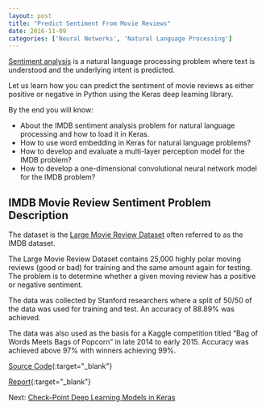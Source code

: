 ```yaml
---
layout: post
title: "Predict Sentiment From Movie Reviews"
date: 2016-11-09
categories: ['Neural Networks', 'Natural Language Processing']
---
```


[Sentiment analysis](https://en.wikipedia.org/wiki/Sentiment_analysis) is a natural language processing problem where text is understood and the underlying intent is predicted.

Let us learn how you can predict the sentiment of movie reviews as either positive or negative in Python using the Keras deep learning library.

By the end you will know:

- About the IMDB sentiment analysis problem for natural language processing and how to load it in Keras.
- How to use word embedding in Keras for natural language problems?
- How to develop and evaluate a multi-layer perception model for the IMDB problem?
- How to develop a one-dimensional convolutional neural network model for the IMDB problem?

## IMDB Movie Review Sentiment Problem Description

The dataset is the [Large Movie Review Dataset](http://ai.stanford.edu/~amaas/data/sentiment/) often referred to as the IMDB dataset.

The Large Movie Review Dataset contains 25,000 highly polar moving reviews (good or bad) for training and the same amount again for testing. The problem is to determine whether a given moving review has a positive or negative sentiment.

The data was collected by Stanford researchers where a split of 50/50 of the data was used for training and test. An accuracy of 88.89% was achieved.

The data was also used as the basis for a Kaggle competition titled “Bag of Words Meets Bags of Popcorn” in late 2014 to early 2015. Accuracy was achieved above 97% with winners achieving 99%.

[Source Code](https://github.com/srikanthpagadala/neural-network-projects/tree/master/Predict%20Sentiment%20From%20Movie%20Reviews){:target="_blank"}

[Report](http://htmlpreview.github.io/?https://github.com/srikanthpagadala/neural-network-projects/blob/master/Predict%20Sentiment%20From%20Movie%20Reviews/report.html){:target="_blank"}

Next: [Check-Point Deep Learning Models in Keras](/notes/2016/11/10/check-point-deep-learning-models-in-keras)
